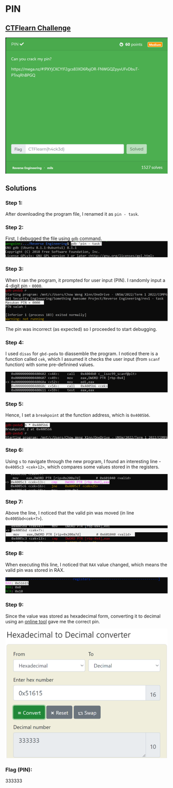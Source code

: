# PIN

## [CTFlearn Challenge](https://ctflearn.com/challenge/379)
<img src="pin - solved.png">

## Solutions
### Step 1: 
After downloading the program file, I renamed it as ```pin - task```. 

### Step 2: 
First, I debugged the file using ```gdb``` command. 
<img src="pin - 1.png">

### Step 3: 
When I ran the program, it prompted for user input (PIN). I randomly input a 4-digit pin - ```0000```. 
<img src="pin - 2.png">

The pin was incorrect (as expected) so I proceeded to start debugging. 

### Step 4: 
I used ```disas``` for ```gbd-peda``` to diassemble the program. I noticed there is a function called ```cek```, which I assumed it checks the user input (from ```scanf``` function) with some pre-definined values. 

<img src="pin - 3.png">

### Step 5: 
Hence, I set a ```breakpoint``` at the function address, which is ```0x4005b6```.  

<img src="pin - 4.png">

### Step 6: 
Using `s` to navigate through the new program, I found an interesting line - ```0x4005c3 <cek+12>```, which compares some values stored in the registers.  

<img src="pin - 6.png">

### Step 7: 
Above the line, I noticed that the valid pin was moved (in line ```0x4005bd<cek+7>```). 

<img src="pin - 7.png">

### Step 8: 
When executing this line, I noticed that ```RAX``` value changed, which means the valid pin was stored in RAX.

<img src="pin - 8.png">

### Step 9: 
Since the value was stored as hexadecimal form, converting it to decimal using an [online tool](https://www.rapidtables.com/convert/number/hex-to-decimal.html) gave me the correct pin. 

<img src="pin - 9.png">

### Flag (PIN): 
333333
